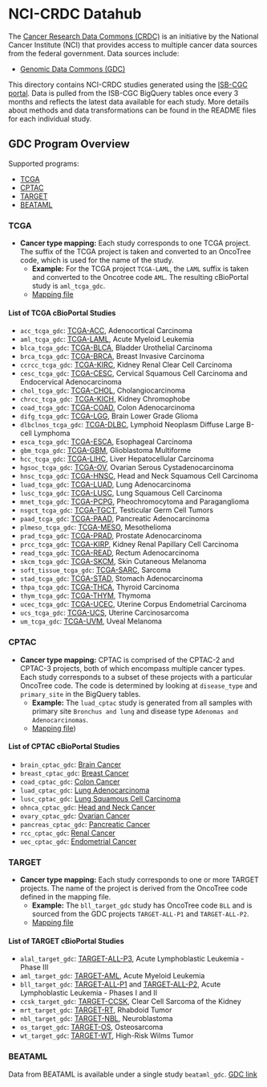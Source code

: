 # NCI-CRDC Datahub

The [Cancer Research Data Commons (CRDC)](https://datacommons.cancer.gov/) is an initiative by the National Cancer Institute (NCI) that provides access to multiple cancer data sources from the federal government. Data sources include:

- [Genomic Data Commons (GDC)](https://gdc.cancer.gov/)

This directory contains NCI-CRDC studies generated using the [ISB-CGC portal](https://isb-cgc.appspot.com/). Data is pulled from the ISB-CGC BigQuery tables once every 3 months and reflects the latest data available for each study. More details about methods and data transformations can be found in the README files for each individual study.

## GDC Program Overview

Supported programs:

- [TCGA](#tcga)
- [CPTAC](#cptac)
- [TARGET](#target)
- [BEATAML](#beataml)

### TCGA

- **Cancer type mapping:** Each study corresponds to one TCGA project. The suffix of the TCGA project is taken and converted to an OncoTree code, which is used for the name of the study.
    - **Example:** For the TCGA project `TCGA-LAML`, the `LAML` suffix is taken and converted to the Oncotree code `AML`. The resulting cBioPortal study is `aml_tcga_gdc`.
    - [Mapping file](https://github.com/cBioPortal/nci-crdc-pipeline/blob/main/resources/oncotree_mappings/tcga.txt)

#### List of TCGA cBioPortal Studies

- `acc_tcga_gdc`: [TCGA-ACC](https://portal.gdc.cancer.gov/projects/TCGA-ACC), Adenocortical Carcinoma
- `aml_tcga_gdc`: [TCGA-LAML](https://portal.gdc.cancer.gov/projects/TCGA-LAML), Acute Myeloid Leukemia
- `blca_tcga_gdc`: [TCGA-BLCA](https://portal.gdc.cancer.gov/projects/TCGA-BLCA), Bladder Urothelial Carcinoma
- `brca_tcga_gdc`: [TCGA-BRCA](https://portal.gdc.cancer.gov/projects/TCGA-BRCA), Breast Invasive Carcinoma
- `ccrcc_tcga_gdc`: [TCGA-KIRC](https://portal.gdc.cancer.gov/projects/TCGA-KIRC), Kidney Renal Clear Cell Carcinoma
- `cesc_tcga_gdc`: [TCGA-CESC](https://portal.gdc.cancer.gov/projects/TCGA-CESC), Cervical Squamous Cell Carcinoma and Endocervical Adenocarcinoma
- `chol_tcga_gdc`: [TCGA-CHOL](https://portal.gdc.cancer.gov/projects/TCGA-CHOL), Cholangiocarcinoma
- `chrcc_tcga_gdc`: [TCGA-KICH](https://portal.gdc.cancer.gov/projects/TCGA-KICH), Kidney Chromophobe
- `coad_tcga_gdc`: [TCGA-COAD](https://portal.gdc.cancer.gov/projects/TCGA-COAD), Colon Adenocarcinoma
- `difg_tcga_gdc`: [TCGA-LGG](https://portal.gdc.cancer.gov/projects/TCGA-LGG), Brain Lower Grade Glioma
- `dlbclnos_tcga_gdc`: [TCGA-DLBC](https://portal.gdc.cancer.gov/projects/TCGA-DLBC), Lymphoid Neoplasm Diffuse Large B-cell Lymphoma
- `esca_tcga_gdc`: [TCGA-ESCA](https://portal.gdc.cancer.gov/projects/TCGA-ESCA), Esophageal Carcinoma
- `gbm_tcga_gdc`: [TCGA-GBM](https://portal.gdc.cancer.gov/projects/TCGA-GBM), Glioblastoma Multiforme
- `hcc_tcga_gdc`: [TCGA-LIHC](https://portal.gdc.cancer.gov/projects/TCGA-LIHC), Liver Hepatocellular Carcinoma
- `hgsoc_tcga_gdc`: [TCGA-OV](https://portal.gdc.cancer.gov/projects/TCGA-OV), Ovarian Serous Cystadenocarcinoma
- `hnsc_tcga_gdc`: [TCGA-HNSC](https://portal.gdc.cancer.gov/projects/TCGA-HNSC), Head and Neck Squamous Cell Carcinoma
- `luad_tcga_gdc`: [TCGA-LUAD](https://portal.gdc.cancer.gov/projects/TCGA-LUAD), Lung Adenocarcinoma
- `lusc_tcga_gdc`: [TCGA-LUSC](https://portal.gdc.cancer.gov/projects/TCGA-LUSC), Lung Squamous Cell Carcinoma
- `mnet_tcga_gdc`: [TCGA-PCPG](https://portal.gdc.cancer.gov/projects/TCGA-PCPG), Pheochromocytoma and Paraganglioma
- `nsgct_tcga_gdc`: [TCGA-TGCT](https://portal.gdc.cancer.gov/projects/TCGA-TGCT), Testicular Germ Cell Tumors
- `paad_tcga_gdc`: [TCGA-PAAD](https://portal.gdc.cancer.gov/projects/TCGA-PAAD), Pancreatic Adenocarcinoma
- `plmeso_tcga_gdc`: [TCGA-MESO](https://portal.gdc.cancer.gov/projects/TCGA-MESO),	Mesothelioma
- `prad_tcga_gdc`: [TCGA-PRAD](https://portal.gdc.cancer.gov/projects/TCGA-PRAD), Prostate Adenocarcinoma
- `prcc_tcga_gdc`: [TCGA-KIRP](https://portal.gdc.cancer.gov/projects/TCGA-KIRP), Kidney Renal Papillary Cell Carcinoma
- `read_tcga_gdc`: [TCGA-READ](https://portal.gdc.cancer.gov/projects/TCGA-READ), Rectum Adenocarcinoma
- `skcm_tcga_gdc`: [TCGA-SKCM](https://portal.gdc.cancer.gov/projects/TCGA-SKCM), Skin Cutaneous Melanoma
- `soft_tissue_tcga_gdc`: [TCGA-SARC](https://portal.gdc.cancer.gov/projects/TCGA-SARC), Sarcoma
- `stad_tcga_gdc`: [TCGA-STAD](https://portal.gdc.cancer.gov/projects/TCGA-STAD), Stomach Adenocarcinoma
- `thpa_tcga_gdc`: [TCGA-THCA](https://portal.gdc.cancer.gov/projects/TCGA-THCA), Thyroid Carcinoma
- `thym_tcga_gdc`: [TCGA-THYM](https://portal.gdc.cancer.gov/projects/TCGA-THYM), Thymoma
- `ucec_tcga_gdc`: [TCGA-UCEC](https://portal.gdc.cancer.gov/projects/TCGA-UCEC), Uterine Corpus Endometrial Carcinoma
- `ucs_tcga_gdc`: [TCGA-UCS](https://portal.gdc.cancer.gov/projects/TCGA-UCS), Uterine Carcinosarcoma
- `um_tcga_gdc`: [TCGA-UVM](https://portal.gdc.cancer.gov/projects/TCGA-UVM), Uveal Melanoma

### CPTAC

- **Cancer type mapping:** CPTAC is comprised of the CPTAC-2 and CPTAC-3 projects, both of which encompass multiple cancer types. Each study corresponds to a subset of these projects with a particular OncoTree code. The code is determined by looking at `disease_type` and `primary_site` in the BigQuery tables.
    - **Example:** The `luad_cptac` study is generated from all samples with primary site `Bronchus and lung` and disease type `Adenomas and Adenocarcinomas`.
    - [Mapping file](https://github.com/cBioPortal/nci-crdc-pipeline/blob/main/resources/oncotree_mappings/cptac.txt))

#### List of CPTAC cBioPortal Studies

- `brain_cptac_gdc`: [Brain Cancer](https://portal.gdc.cancer.gov/repository?facetTab=cases&filters=%7B%22op%22%3A%22and%22%2C%22content%22%3A%5B%7B%22op%22%3A%22in%22%2C%22content%22%3A%7B%22field%22%3A%22cases.primary_site%22%2C%22value%22%3A%5B%22brain%22%5D%7D%7D%2C%7B%22op%22%3A%22in%22%2C%22content%22%3A%7B%22field%22%3A%22cases.project.program.name%22%2C%22value%22%3A%5B%22CPTAC%22%5D%7D%7D%5D%7D)
- `breast_cptac_gdc`: [Breast Cancer](https://portal.gdc.cancer.gov/repository?facetTab=cases&filters=%7B%22op%22%3A%22and%22%2C%22content%22%3A%5B%7B%22op%22%3A%22in%22%2C%22content%22%3A%7B%22field%22%3A%22cases.primary_site%22%2C%22value%22%3A%5B%22breast%22%5D%7D%7D%2C%7B%22op%22%3A%22in%22%2C%22content%22%3A%7B%22field%22%3A%22cases.project.program.name%22%2C%22value%22%3A%5B%22CPTAC%22%5D%7D%7D%5D%7D)
- `coad_cptac_gdc`: [Colon Cancer](https://portal.gdc.cancer.gov/repository?facetTab=cases&filters=%7B%22op%22%3A%22and%22%2C%22content%22%3A%5B%7B%22op%22%3A%22in%22%2C%22content%22%3A%7B%22field%22%3A%22cases.primary_site%22%2C%22value%22%3A%5B%22colon%22%5D%7D%7D%2C%7B%22op%22%3A%22in%22%2C%22content%22%3A%7B%22field%22%3A%22cases.project.program.name%22%2C%22value%22%3A%5B%22CPTAC%22%5D%7D%7D%5D%7D)
- `luad_cptac_gdc`: [Lung Adenocarcinoma](https://portal.gdc.cancer.gov/repository?facetTab=cases&filters=%7B%22op%22%3A%22and%22%2C%22content%22%3A%5B%7B%22op%22%3A%22in%22%2C%22content%22%3A%7B%22field%22%3A%22cases.disease_type%22%2C%22value%22%3A%5B%22adenomas%20and%20adenocarcinomas%22%5D%7D%7D%2C%7B%22op%22%3A%22in%22%2C%22content%22%3A%7B%22field%22%3A%22cases.primary_site%22%2C%22value%22%3A%5B%22bronchus%20and%20lung%22%5D%7D%7D%2C%7B%22op%22%3A%22in%22%2C%22content%22%3A%7B%22field%22%3A%22cases.project.program.name%22%2C%22value%22%3A%5B%22CPTAC%22%5D%7D%7D%5D%7D)
- `lusc_cptac_gdc`: [Lung Squamous Cell Carcinoma](https://portal.gdc.cancer.gov/repository?facetTab=cases&filters=%7B%22op%22%3A%22and%22%2C%22content%22%3A%5B%7B%22op%22%3A%22in%22%2C%22content%22%3A%7B%22field%22%3A%22cases.disease_type%22%2C%22value%22%3A%5B%22squamous%20cell%20neoplasms%22%5D%7D%7D%2C%7B%22op%22%3A%22in%22%2C%22content%22%3A%7B%22field%22%3A%22cases.primary_site%22%2C%22value%22%3A%5B%22bronchus%20and%20lung%22%5D%7D%7D%2C%7B%22op%22%3A%22in%22%2C%22content%22%3A%7B%22field%22%3A%22cases.project.program.name%22%2C%22value%22%3A%5B%22CPTAC%22%5D%7D%7D%5D%7D)
- `ohnca_cptac_gdc`: [Head and Neck Cancer](https://portal.gdc.cancer.gov/repository?facetTab=cases&filters=%7B%22op%22%3A%22and%22%2C%22content%22%3A%5B%7B%22op%22%3A%22in%22%2C%22content%22%3A%7B%22field%22%3A%22cases.primary_site%22%2C%22value%22%3A%5B%22other%20and%20ill-defined%20sites%22%5D%7D%7D%2C%7B%22op%22%3A%22in%22%2C%22content%22%3A%7B%22field%22%3A%22cases.project.program.name%22%2C%22value%22%3A%5B%22CPTAC%22%5D%7D%7D%5D%7D)
- `ovary_cptac_gdc`: [Ovarian Cancer](https://portal.gdc.cancer.gov/repository?facetTab=cases&filters=%7B%22op%22%3A%22and%22%2C%22content%22%3A%5B%7B%22op%22%3A%22in%22%2C%22content%22%3A%7B%22field%22%3A%22cases.primary_site%22%2C%22value%22%3A%5B%22other%20and%20unspecified%20female%20genital%20organs%22%2C%22ovary%22%2C%22rectum%22%2C%22retroperitoneum%20and%20peritoneum%22%5D%7D%7D%2C%7B%22op%22%3A%22in%22%2C%22content%22%3A%7B%22field%22%3A%22cases.project.program.name%22%2C%22value%22%3A%5B%22CPTAC%22%5D%7D%7D%5D%7D)
- `pancreas_cptac_gdc`: [Pancreatic Cancer](https://portal.gdc.cancer.gov/repository?facetTab=files&filters=%7B%22op%22%3A%22and%22%2C%22content%22%3A%5B%7B%22op%22%3A%22in%22%2C%22content%22%3A%7B%22field%22%3A%22cases.primary_site%22%2C%22value%22%3A%5B%22pancreas%22%5D%7D%7D%2C%7B%22op%22%3A%22in%22%2C%22content%22%3A%7B%22field%22%3A%22cases.project.program.name%22%2C%22value%22%3A%5B%22CPTAC%22%5D%7D%7D%5D%7D)
- `rcc_cptac_gdc`: [Renal Cancer](https://portal.gdc.cancer.gov/repository?facetTab=cases&filters=%7B%22op%22%3A%22and%22%2C%22content%22%3A%5B%7B%22op%22%3A%22in%22%2C%22content%22%3A%7B%22field%22%3A%22cases.disease_type%22%2C%22value%22%3A%5B%22Adenomas%20and%20Adenocarcinomas%22%5D%7D%7D%2C%7B%22op%22%3A%22in%22%2C%22content%22%3A%7B%22field%22%3A%22cases.primary_site%22%2C%22value%22%3A%5B%22Kidney%22%5D%7D%7D%2C%7B%22op%22%3A%22in%22%2C%22content%22%3A%7B%22field%22%3A%22cases.project.program.name%22%2C%22value%22%3A%5B%22CPTAC%22%5D%7D%7D%5D%7D)
- `uec_cptac_gdc`: [Endometrial Cancer](https://portal.gdc.cancer.gov/repository?facetTab=cases&filters=%7B%22op%22%3A%22and%22%2C%22content%22%3A%5B%7B%22op%22%3A%22in%22%2C%22content%22%3A%7B%22field%22%3A%22cases.disease_type%22%2C%22value%22%3A%5B%22Adenomas%20and%20Adenocarcinomas%22%5D%7D%7D%2C%7B%22op%22%3A%22in%22%2C%22content%22%3A%7B%22field%22%3A%22cases.primary_site%22%2C%22value%22%3A%5B%22Uterus%2C%20NOS%22%5D%7D%7D%2C%7B%22op%22%3A%22in%22%2C%22content%22%3A%7B%22field%22%3A%22cases.project.program.name%22%2C%22value%22%3A%5B%22CPTAC%22%5D%7D%7D%5D%7D)

### TARGET

- **Cancer type mapping:** Each study corresponds to one or more TARGET projects. The name of the project is derived from the OncoTree code defined in the mapping file.
    - **Example:** The `bll_target_gdc` study has OncoTree code `BLL` and is sourced from the GDC projects `TARGET-ALL-P1` and `TARGET-ALL-P2`.
    - [Mapping file](https://github.com/cBioPortal/nci-crdc-pipeline/blob/main/resources/oncotree_mappings/target.txt)

#### List of TARGET cBioPortal Studies

- `alal_target_gdc`: [TARGET-ALL-P3](https://portal.gdc.cancer.gov/projects/TARGET-ALL-P3), Acute Lymphoblastic Leukemia - Phase III
- `aml_target_gdc`: [TARGET-AML](https://portal.gdc.cancer.gov/projects/TARGET-AML), Acute Myeloid Leukemia
- `bll_target_gdc`: [TARGET-ALL-P1](https://portal.gdc.cancer.gov/projects/TARGET-ALL-P1) and [TARGET-ALL-P2](https://portal.gdc.cancer.gov/projects/TARGET-ALL-P2), Acute Lymphoblastic Leukemia - Phases I and II
- `ccsk_target_gdc`: [TARGET-CCSK](https://portal.gdc.cancer.gov/projects/TARGET-CCSK), Clear Cell Sarcoma of the Kidney
- `mrt_target_gdc`: [TARGET-RT](https://portal.gdc.cancer.gov/projects/TARGET-RT), Rhabdoid Tumor
- `nbl_target_gdc`: [TARGET-NBL](https://portal.gdc.cancer.gov/projects/TARGET-NBL), Neuroblastoma
- `os_target_gdc`: [TARGET-OS](https://portal.gdc.cancer.gov/projects/TARGET-OS), Osteosarcoma
- `wt_target_gdc`: [TARGET-WT](https://portal.gdc.cancer.gov/projects/TARGET-WT), High-Risk Wilms Tumor

### BEATAML

Data from BEATAML is available under a single study `beataml_gdc`. [GDC link](https://portal.gdc.cancer.gov/projects/BEATAML1.0-COHORT)
